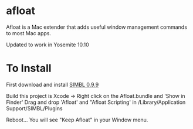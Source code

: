 afloat
======

Afloat is a Mac extender that adds useful window management commands to most Mac apps.

Updated to work in Yosemite 10.10

To Install
======

First download and install <a href="http://www.culater.net/software/SIMBL/SIMBL.php">SIMBL 0.9.9</a>

Build this project is Xcode -> Right click on the Afloat.bundle and 'Show in Finder'
Drag and drop 'Afloat' and "Afloat Scripting' in /Library/Application Support/SIMBL/Plugins 

Reboot... You will see "Keep Afloat" in your Window menu.
